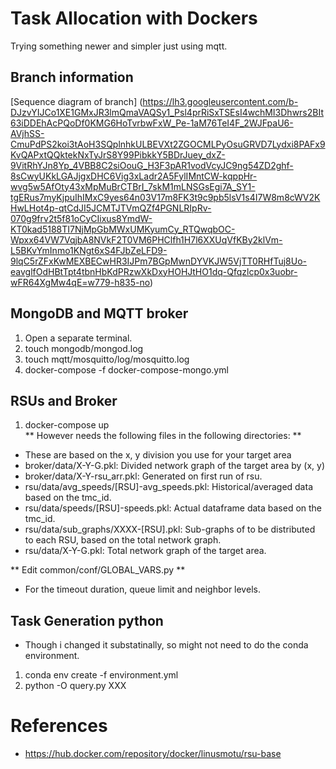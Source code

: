 # Task Allocation with Dockers
Trying something newer and simpler just using mqtt.  

## Branch information  
  
[Sequence diagram of branch]
(https://lh3.googleusercontent.com/b-DJzvYIJCo1XE1GMxJR3lmQmaVAQSy1_Psl4prRiSxTSEsI4wchMI3Dhwrs2BIt63iDDEhAcPQoDf0KMG6HoTvrbwFxW_Pe-1aM76TeI4F_2WJFpaU6-AVjhSS-CmuPdPS2koi3tAoH3SQplnhkULBEVXt2ZGOCMLPyOsuGRVD7Lydxi8PAFx9KvQAPxtQQktekNxTyJrS8Y99PibkkY5BDrJuey_dxZ-9VitRhYJn8Yp_4VBB8C2siOouG_H3F3pAR1vodVcyJC9ng54ZD2ghf-8sCwyUKkLGAJjgxDHC6Vig3xLadr2A5FylIMntCW-kqppHr-wvg5w5AfOty43xMpMuBrCTBrI_7skM1mLNSGsEgi7A_SY1-tgERus7myKjpuIhIMxC9yes64n03V17m8FK3t9c9pb5lsV1s4I7W8m8cWV2KHwLHot4p-qtCdJI5JCMTJTVmQZf4PGNLRIpRv-070g9frv2t5f81oCyCIixus8YmdW-KT0kad5188TI7NjMpGbMWxUMKyumCy_RTQwqbOC-Wpxx64VW7VqjbA8NVkF2T0VM6PHClfh1H7l6XXUqVfKBy2klVm-L5BKvYmInmo1KNgt6xS4FJbZeLFD9-9lqC5rZFxKwMEXBECwHR3IJPm7BGpMwnDYVKJW5VjTT0RHfTuj8Uo-eavglfOdHBtTpt4tbnHbKdPRzwXkDxyHOHJtHO1dq-Qfqzlcp0x3uobr-wFR64XgMw4qE=w779-h835-no)

## MongoDB and MQTT broker  
1. Open a separate terminal.  
2. touch mongodb/mongod.log  
3. touch mqtt/mosquitto/log/mosquitto.log  
4. docker-compose -f docker-compose-mongo.yml  
  
## RSUs and Broker  
1. docker-compose up  
** However needs the following files in the following directories: **  
* These are based on the x, y division you use for your target area
* broker/data/X-Y-G.pkl:  Divided network graph of the target area by (x, y)
* broker/data/X-Y-rsu_arr.pkl: Generated on first run of rsu.  
* rsu/data/avg_speeds/[RSU]-avg_speeds.pkl: Historical/averaged data based on the tmc_id.  
* rsu/data/speeds/[RSU]-speeds.pkl: Actual dataframe data based on the tmc_id.  
* rsu/data/sub_graphs/XXXX-[RSU].pkl: Sub-graphs of to be distributed to each RSU, based on the total network graph.  
* rsu/data/X-Y-G.pkl: Total network graph of the target area.  
  
** Edit common/conf/GLOBAL_VARS.py **
* For the timeout duration, queue limit and neighbor levels.  
  
## Task Generation python  
* Though i changed it substatinally, so might not need to do the conda environment.  
1. conda env create -f environment.yml  
2. python -O query.py XXX  

# References  
* https://hub.docker.com/repository/docker/linusmotu/rsu-base  